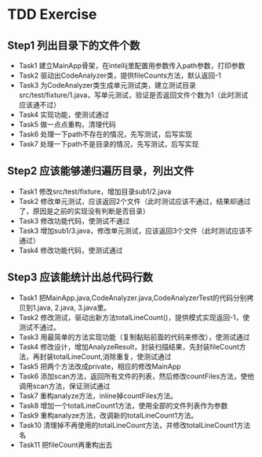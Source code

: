# TDD Exercise

## Step1 列出目录下的文件个数
   * Task1 建立MainApp骨架，在intellij里配置用参数传入path参数，打印参数
   * Task2 驱动出CodeAnalyzer类，提供fileCounts方法，默认返回-1
   * Task3 为CodeAnalyzer类生成单元测试类，建立测试目录src/test/fixture/1.java，写单元测试，验证是否返回文件个数为1（此时测试应该通不过）
   * Task4 实现功能，使测试通过
   * Task5 做一点点重构，清理代码
   * Task6 处理一下path不存在的情况，先写测试，后写实现
   * Task7 处理一下path不是目录的情况，先写测试，后写实现

## Step2 应该能够递归遍历目录，列出文件
   * Task1 修改src/test/fixture，增加目录sub1/2.java
   * Task2 修改单元测试，应该返回2个文件（此时测试应该不通过，结果却通过了，原因是之前的实现没有判断是否目录）
   * Task3 修改功能代码，使测试不通过
   * Task3 增加sub1/3.java，修改单元测试，应该返回3个文件（此时测试应该不通过）
   * Task4 修改功能代码，使测试通过

## Step3 应该能统计出总代码行数
   * Task1 把MainApp.java,CodeAnalyzer.java,CodeAnalyzerTest的代码分别拷贝到1.java, 2.java, 3.java里。
   * Task2 修改测试，驱动出新方法totalLineCount()，提供模式实现返回-1，使测试不通过。
   * Task3 用最简单的方法实现功能（复制黏贴前面的代码来修改），使测试通过
   * Task4 修改设计，增加AnalyzeResult，封装扫描结果，先封装fileCount方法，再封装totalLineCount,消除重复，使测试通过
   * Task5 把两个方法改成private，相应的修改MainApp
   * Task6 添加scan方法，返回所有文件的列表，然后修改countFiles方法，使他调用scan方法，保证测试通过
   * Task7 重构analyze方法，inline掉countFiles方法。
   * Task8 增加一个totalLineCount1方法，使用全部的文件列表作为参数
   * Task9 重构analyze方法，改调新的totalLineCount1方法。
   * Task10 清理掉不再使用的totalLineCount方法，并修改totalLineCount1方法名
   * Task11 把fileCount再重构出去

